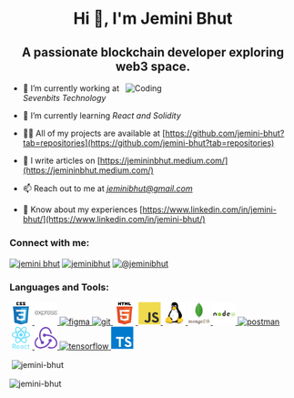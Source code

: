<!--
<p align=”center”> <img width=”200" height=”200" src="[https://user-images.githubusercontent.com/75753187/123358567-aac7b900-d539-11eb-8275-0b380264bb4c.png](https://github.com/jemini-bhut/jemini-bhut/issues/1#issue-1243074860)" alt="my banner"> </br> 
  
</p>

Hi, I am Jemini Bhut. 

> 👩🏽‍💻 I am a Computer Engineering Student. </br>
> 🧠 I an curious about Blockchain development and web3 technologies. </br>
> 📚 I love reading books because that's the fastest possible way to learn and experience great minds and their lives. </br>
> 📫 You can contact me through mail at jeminibhut19@gmail.com
-->

<h1 align="center">Hi 👋, I'm Jemini Bhut</h1>
<h2 align="center">A passionate blockchain developer exploring web3 space.</h2>
<img align="right" alt="Coding" width="300" src="https://media.tenor.com/S59bPkT0pqcAAAAC/programming.gif"/>

- 🔭 I’m currently working at *Sevenbits Technology*

- 🌱 I’m currently learning *React and Solidity*

- 👨‍💻 All of my projects are available at [https://github.com/jemini-bhut?tab=repositories](https://github.com/jemini-bhut?tab=repositories)

- 📝 I write articles on [https://jemininbhut.medium.com/](https://jemininbhut.medium.com/)

- 📫 Reach out to me at *jeminibhut@gmail.com*

- 📄 Know about my experiences [https://www.linkedin.com/in/jemini-bhut/](https://www.linkedin.com/in/jemini-bhut/)

<h3 align="left">Connect with me:</h3>
<p align="left">
<a href="https://linkedin.com/in/jemini bhut" target="blank"><img align="center" src="https://raw.githubusercontent.com/rahuldkjain/github-profile-readme-generator/master/src/images/icons/Social/linked-in-alt.svg" alt="jemini bhut" height="30" width="40" /></a>
<a href="https://twitter.com/jeminibhut" target="blank"><img align="center" src="https://raw.githubusercontent.com/rahuldkjain/github-profile-readme-generator/master/src/images/icons/Social/twitter.svg" alt="jeminibhut" height="30" width="40" /></a>
<a href="https://medium.com/@jeminibhut" target="blank"><img align="center" src="https://raw.githubusercontent.com/rahuldkjain/github-profile-readme-generator/master/src/images/icons/Social/medium.svg" alt="@jeminibhut" height="30" width="40" /></a>
</p>

<h3 align="left">Languages and Tools:</h3>
<p align="left"> <a href="https://www.w3schools.com/css/" target="_blank" rel="noreferrer"> <img src="https://raw.githubusercontent.com/devicons/devicon/master/icons/css3/css3-original-wordmark.svg" alt="css3" width="40" height="40"/> </a> <a href="https://expressjs.com" target="_blank" rel="noreferrer"> <img src="https://raw.githubusercontent.com/devicons/devicon/master/icons/express/express-original-wordmark.svg" alt="express" width="40" height="40"/> </a> <a href="https://www.figma.com/" target="_blank" rel="noreferrer"> <img src="https://www.vectorlogo.zone/logos/figma/figma-icon.svg" alt="figma" width="40" height="40"/> </a> <a href="https://git-scm.com/" target="_blank" rel="noreferrer"> <img src="https://www.vectorlogo.zone/logos/git-scm/git-scm-icon.svg" alt="git" width="40" height="40"/> </a> <a href="https://www.w3.org/html/" target="_blank" rel="noreferrer"> <img src="https://raw.githubusercontent.com/devicons/devicon/master/icons/html5/html5-original-wordmark.svg" alt="html5" width="40" height="40"/> </a> <a href="https://developer.mozilla.org/en-US/docs/Web/JavaScript" target="_blank" rel="noreferrer"> <img src="https://raw.githubusercontent.com/devicons/devicon/master/icons/javascript/javascript-original.svg" alt="javascript" width="40" height="40"/> </a> <a href="https://www.linux.org/" target="_blank" rel="noreferrer"> <img src="https://raw.githubusercontent.com/devicons/devicon/master/icons/linux/linux-original.svg" alt="linux" width="40" height="40"/> </a> <a href="https://www.mongodb.com/" target="_blank" rel="noreferrer"> <img src="https://raw.githubusercontent.com/devicons/devicon/master/icons/mongodb/mongodb-original-wordmark.svg" alt="mongodb" width="40" height="40"/> </a> <a href="https://nodejs.org" target="_blank" rel="noreferrer"> <img src="https://raw.githubusercontent.com/devicons/devicon/master/icons/nodejs/nodejs-original-wordmark.svg" alt="nodejs" width="40" height="40"/> </a> <a href="https://postman.com" target="_blank" rel="noreferrer"> <img src="https://www.vectorlogo.zone/logos/getpostman/getpostman-icon.svg" alt="postman" width="40" height="40"/> </a> <a href="https://reactjs.org/" target="_blank" rel="noreferrer"> <img src="https://raw.githubusercontent.com/devicons/devicon/master/icons/react/react-original-wordmark.svg" alt="react" width="40" height="40"/> </a> <a href="https://redux.js.org" target="_blank" rel="noreferrer"> <img src="https://raw.githubusercontent.com/devicons/devicon/master/icons/redux/redux-original.svg" alt="redux" width="40" height="40"/> </a> <a href="https://www.tensorflow.org" target="_blank" rel="noreferrer"> <img src="https://www.vectorlogo.zone/logos/tensorflow/tensorflow-icon.svg" alt="tensorflow" width="40" height="40"/> </a> <a href="https://www.typescriptlang.org/" target="_blank" rel="noreferrer"> <img src="https://raw.githubusercontent.com/devicons/devicon/master/icons/typescript/typescript-original.svg" alt="typescript" width="40" height="40"/> </a> </p>

<p>&nbsp;<img align="center" src="https://github-readme-stats.vercel.app/api?username=jemini-bhut&show_icons=true&locale=en" alt="jemini-bhut" /></p>

<p><img align="center" src="https://github-readme-streak-stats.herokuapp.com/?user=jemini-bhut&" alt="jemini-bhut" /></p>
